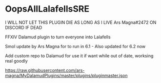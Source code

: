 # OopsAllLalafellsSRE
I WILL NOT LET THIS PLUGIN DIE AS LONG AS I LIVE Ars Magna#2472 ON DISCORD IF DEAD

FFXIV Dalamud plugin to turn everyone into Lalafells

Smol update by Ars Magna for to run in 6.1 - Also updated for 6.2 now 

Add custom repo to Dalamud for use it if want while out of date, worksing real goodly

https://raw.githubusercontent.com/ars-magna/MyDalamudPlugins/master/plugins/pluginmaster.json
